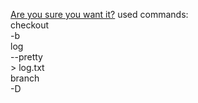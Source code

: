 [Are you sure you want it?](https://www.youtube.com/watch?v=dQw4w9WgXcQ)
used commands: <br/>
    checkout <br/>
        -b <new branch> <br/>
    log <br/>
        --pretty <br/>
            > log.txt <br/>
    branch <br/>
        -D <branch to delete><br/>

